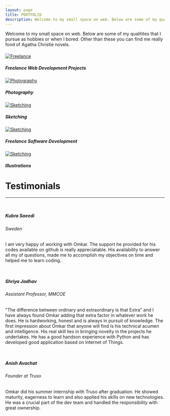 ```yaml
---
layout: page
title: PORTFOLIO
description: Welcome to my small space on web. Below are some of my qualitites that I pursue as hobbies or when I bored. Other than these you can find me really fond of Agatha Christie novels.
---
```


<p style="margin-bottom: 20px;">
  Welcome to my small space on web. Below are some of my qualitites that I pursue as hobbies or when I bored. Other than these you can find me really fond of Agatha Christie novels.
</p>

<div class="row">
  <div class="col-lg-4 col-md-4 col-sm-12 col-xs-12 d-flex align-items-stretch">
      <div class="card bg-light mb-3 text-dark" style="border-radius: 0;">
        <a href="{{ '/freelancing/' | prepend:site.baseurl }}"><img class="card-img-top" src="{{ 'public/img/freelancing_cover.png' | relative_url }}" alt="Freelance" style="border-radius: 0;"></a>
        <div class="card-body">
          <h5 class="card-title">Freelance Web Development Projects</h5>
        </div>
      </div>
  </div>

  <div class="col-lg-4 col-md-4 col-sm-12 col-xs-12 d-flex align-items-stretch">
      <div class="card bg-light mb-3 text-dark" style="border-radius: 0;">
        <a href="{{ '/photography/' | prepend:site.baseurl }}"><img class="card-img-top" src="{{ 'public/img/photography_cover.jpg' | relative_url }}" alt="Photography" style="border-radius: 0;"></a>
        <div class="card-body">
          <h5 class="card-title">Photography</h5>
        </div>
      </div>
  </div>

  <div class="col-lg-4 col-md-4 col-sm-12 col-xs-12 d-flex align-items-stretch">
      <div class="card bg-light mb-3 text-dark" style="border-radius: 0;">
        <a href="{{ '/sketching/' | prepend:site.baseurl }}"><img class="card-img-top" src="{{ 'public/img/sketching_cover.jpg' | relative_url }}" alt="Sketching" style="border-radius: 0;"></a>
        <div class="card-body">
          <h5 class="card-title">Sketching</h5>
        </div>
      </div>
  </div>

  <div class="col-lg-4 col-md-4 col-sm-12 col-xs-12 d-flex align-items-stretch">
      <div class="card bg-light mb-3 text-dark" style="border-radius: 0;">
        <a href="{{ '/freelancing/software-development' | prepend:site.baseurl }}"><img class="card-img-top" src="{{ 'public/img/blog-images/python.jpg' | relative_url }}" alt="Sketching" style="border-radius: 0;"></a>
        <div class="card-body">
          <h5 class="card-title">Freelance Software Development</h5>
        </div>
      </div>
  </div>

  <div class="col-lg-4 col-md-4 col-sm-12 col-xs-12 d-flex align-items-stretch">
      <div class="card bg-light mb-3 text-dark" style="border-radius: 0;">
        <a href="{{ '/illustrations/' | prepend:site.baseurl }}"><img class="card-img-top" src="{{ 'public/img/illustrations/ganpati_4.jpg' | relative_url }}" alt="Sketching" style="border-radius: 0;"></a>
        <div class="card-body">
          <h5 class="card-title">Illustrations</h5>
        </div>
      </div>
  </div>
</div>

<div class="row section">
    <div class="col text-center">
        <h1 class="display-4 vollkron">Testimonials</h1>
        <hr data-content="</>" class="hr-text">
    </div>
</div>

<div class="row">
  <div style="padding-top: 15px" class="col-lg-6 col-md-6 col-sm-12 col-xs-12 d-flex align-items-stretch">
      <div class="card bg-light mb-3 text-dark">
        <div class="card-body">
          <h5 class="card-title anchor">Kubra Saeedi</h5>
          <h6 class="card-subtitle mb-2 text-muted">Sweden</h6>
          <p class="card-text">I am very happy of working with Omkar. The support he provided for his codes available on github is really appreciatable. His availability to answer all my of questions, made me to accomplish my objectives on time and helped me to learn coding.</p>
        </div>
      </div>
  </div>

  <div style="padding-top: 15px" class="col-lg-6 col-md-6 col-sm-12 col-xs-12 d-flex align-items-stretch">
      <div class="card bg-light mb-3 text-dark">
        <div class="card-body">
          <h5 class="card-title anchor">Shriya Jadhav</h5>
          <h6 class="card-subtitle mb-2 text-muted">Assistant Professor, MMCOE</h6>
          <p class="card-text">"The difference between ordinary and extraordinary is that Extra" and I have always found Omkar adding that extra factor in whatever work he does. He is hardworking, honest and is always in pursuit of knowledge. The first impression about Omkar that anyone will find is his technical acumen and intelligence. His real skill lies in bringing novelty in the projects he undertakes. He has a good handson experience with Python and has developed good application based on Internet of Things.</p>
        </div>
      </div>
  </div>

  <div style="padding-top: 15px" class="col-lg-6 col-md-6 col-sm-12 col-xs-12 d-flex align-items-stretch">
      <div class="card bg-light mb-3 text-dark">
        <div class="card-body">
          <h5 class="card-title anchor">Anish Avachat</h5>
          <h6 class="card-subtitle mb-2 text-muted">Founder at Truso</h6>
          <p class="card-text">Omkar did his summer internship with Truso after graduation. He showed maturity, eagerness to learn and also applied his skills on new technologies. He was a crucial part of the dev team and handled the responsibility with great ownership.</p>
        </div>
      </div>
  </div>
</div>